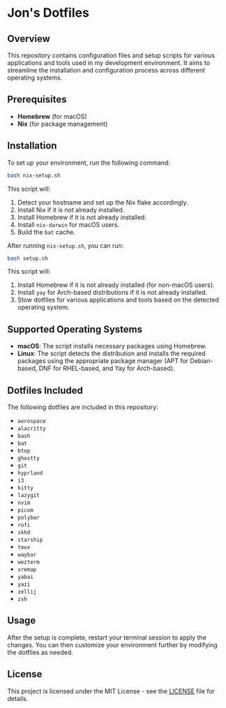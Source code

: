 # Jon's Dotfiles

## Overview

This repository contains configuration files and setup scripts for various applications and tools used in my development environment. It aims to streamline the installation and configuration process across different operating systems.

## Prerequisites

- **Homebrew** (for macOS)
- **Nix** (for package management)

## Installation

To set up your environment, run the following command:

```sh
bash nix-setup.sh
```

This script will:

1. Detect your hostname and set up the Nix flake accordingly.
2. Install Nix if it is not already installed.
3. Install Homebrew if it is not already installed.
4. Install `nix-darwin` for macOS users.
5. Build the `bat` cache.

After running `nix-setup.sh`, you can run:

```sh
bash setup.sh
```

This script will:

1. Install Homebrew if it is not already installed (for non-macOS users).
2. Install `yay` for Arch-based distributions if it is not already installed.
3. Stow dotfiles for various applications and tools based on the detected operating system.

## Supported Operating Systems

- **macOS**: The script installs necessary packages using Homebrew.
- **Linux**: The script detects the distribution and installs the required packages using the appropriate package manager (APT for Debian-based, DNF for RHEL-based, and Yay for Arch-based).

## Dotfiles Included

The following dotfiles are included in this repository:

- `aerospace`
- `alacritty`
- `bash`
- `bat`
- `btop`
- `ghostty`
- `git`
- `hyprland`
- `i3`
- `kitty`
- `lazygit`
- `nvim`
- `picom`
- `polybar`
- `rofi`
- `skhd`
- `starship`
- `tmux`
- `waybar`
- `wezterm`
- `xremap`
- `yabai`
- `yazi`
- `zellij`
- `zsh`

## Usage

After the setup is complete, restart your terminal session to apply the changes. You can then customize your environment further by modifying the dotfiles as needed.

## License

This project is licensed under the MIT License - see the [LICENSE](LICENSE) file for details.
